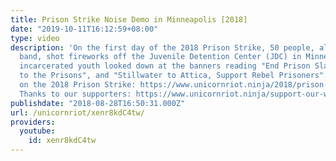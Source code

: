 ```yaml
---
title: Prison Strike Noise Demo in Minneapolis [2018]
date: "2019-10-11T16:12:59+08:00"
type: video
description: 'On the first day of the 2018 Prison Strike, 50 people, alongside a marching
  band, shot fireworks off the Juvenile Detention Center (JDC) in Minneapolis while
  incarcerated youth looked down at the banners reading "End Prison Slavery", "Fire
  to the Prisons", and "Stillwater to Attica, Support Rebel Prisoners". For more information
  on the 2018 Prison Strike: https://www.unicornriot.ninja/2018/prison-strike-2018-tipping-the-scale-of-the-conversation/
  Thanks to our supporters: https://www.unicornriot.ninja/support-our-work/'
publishdate: "2018-08-28T16:50:31.000Z"
url: /unicornriot/xenr8kdC4tw/
providers:
  youtube:
    id: xenr8kdC4tw
---
```

